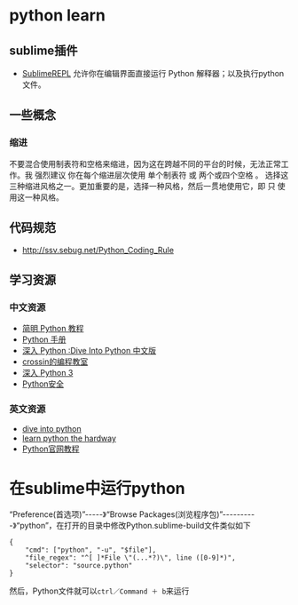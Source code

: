 # python learn

## sublime插件
* [SublimeREPL](https://github.com/wuub/SublimeREPL) 允许你在编辑界面直接运行 Python 解释器；以及执行python文件。

## 一些概念
### 缩进
不要混合使用制表符和空格来缩进，因为这在跨越不同的平台的时候，无法正常工作。我 强烈建议 你在每个缩进层次使用 单个制表符 或 两个或四个空格 。
选择这三种缩进风格之一。更加重要的是，选择一种风格，然后一贯地使用它，即 只 使用这一种风格。

## 代码规范
* http://ssv.sebug.net/Python_Coding_Rule

## 学习资源
### 中文资源
* [简明 Python 教程](http://sebug.net/paper/python/index.html)
* [Python 手册](http://sebug.net/paper/books/python_hb/)
* [ 深入 Python :Dive Into Python 中文版](http://sebug.net/paper/books/dive-into-python/)
* [crossin的编程教室](http://crossin.me/forum.php?mod=forumdisplay&fid=2)
* [深入 Python 3](http://sebug.net/paper/books/dive-into-python3/)
* [Python安全](http://sebug.net/paper/books/vulncat/python/)

### 英文资源
* [dive into python](http://www.diveintopython.net/toc/index.html)
* [learn python the hardway](http://learnpythonthehardway.org/book/)
* [Python官网教程](https://docs.python.org/2/tutorial/)


# 在sublime中运行python
“Preference(首选项)”-----》“Browse Packages(浏览程序包)”----------》“python”，在打开的目录中修改Python.sublime-build文件类似如下
```
{
    "cmd": ["python", "-u", "$file"],
    "file_regex": "^[ ]*File \"(...*?)\", line ([0-9]*)",
    "selector": "source.python"
}
```
然后，Python文件就可以`ctrl／Command ＋ b`来运行
